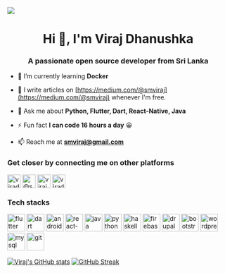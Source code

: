 ![](https://komarev.com/ghpvc/?username=viradhanus&color=0C71E0)

<h1 align="center">Hi 👋, I'm Viraj Dhanushka</h1>
<h3 align="center">A passionate open source developer from Sri Lanka</h3>

- 🌱 I’m currently learning **Docker**

- 📝 I write articles on [https://medium.com/@smviraj](https://medium.com/@smviraj) whenever I'm free. 

- 💬 Ask me about **Python, Flutter, Dart, React-Native, Java**

- ⚡ Fun fact **I can code 16 hours a day** 😀 

- 📫 Reach me at **smviraj@gmail.com**

### Get closer by connecting me on other platforms

<p align="left">
<a href="https://www.linkedin.com/in/viradhanus/" target="blank"><img align="center" src="https://cdn.jsdelivr.net/npm/simple-icons@3.0.1/icons/linkedin.svg" alt="viradhanus" height="30" width="30" /></a>
<a href="https://medium.com/@smviraj" target="blank"><img align="center" src="https://cdn.jsdelivr.net/npm/simple-icons@3.0.1/icons/medium.svg" alt="@smviraj" height="30" width="30" /></a>
<a href="https://stackoverflow.com/users/11431672/viraj-dhanushka" target="blank"><img align="center" src="https://cdn.jsdelivr.net/npm/simple-icons@3.0.1/icons/stackoverflow.svg" alt="viraj-dhanushka" height="30" width="30" /></a>
<a href="https://www.facebook.com/profile.php?id=100001381124062" target="blank"><img align="center" src="https://cdn.jsdelivr.net/npm/simple-icons@3.0.1/icons/facebook.svg" alt="viradhanus" height="30" width="30" /></a>
</p>

### Tech stacks
<!-- BLOG-POST-LIST:START -->
<!-- BLOG-POST-LIST:END -->

<p align="left">
  <img src="https://www.vectorlogo.zone/logos/flutterio/flutterio-icon.svg" alt="flutter" width="40" height="40"/> 
  <img src="https://www.vectorlogo.zone/logos/dartlang/dartlang-icon.svg" alt="dart" width="40" height="40"/> 
  <img src="https://www.vectorlogo.zone/logos/android/android-icon.svg" alt="android" width="40" height="40"/> 
  <img src="https://www.vectorlogo.zone/logos/reactjs/reactjs-icon.svg" alt="react-native" width="40" height="40"/> 
  <img src="https://www.vectorlogo.zone/logos/java/java-icon.svg" alt="java" width="40" height="40"/> 
  <img src="https://www.vectorlogo.zone/logos/python/python-icon.svg" alt="python" width="40" height="40"/>
  <img src="https://www.vectorlogo.zone/logos/haskell/haskell-icon.svg" alt="haskell" width="40" height="40"/>
  <img src="https://www.vectorlogo.zone/logos/firebase/firebase-icon.svg" alt="firebase" width="40" height="40"/> 
  <img src="https://www.vectorlogo.zone/logos/drupal/drupal-icon.svg" alt="drupal" width="40" height="40"/> 
  <img src="https://www.vectorlogo.zone/logos/getbootstrap/getbootstrap-icon.svg" alt="bootstrap" width="40" height="40"/> 
  <img src="https://www.vectorlogo.zone/logos/wordpress/wordpress-icon.svg" alt="wordpress" width="40" height="40"/>   
  <img src="https://www.vectorlogo.zone/logos/mysql/mysql-icon.svg" alt="mysql" width="40" height="40"/>
  <img src="https://www.vectorlogo.zone/logos/git-scm/git-scm-icon.svg" alt="git" width="40" height="40"/> 

</p>



[![Viraj's GitHub stats](https://github-readme-stats.vercel.app/api?username=viradhanus&count_private=true&show_icons=true&&include_all_commits=true&theme=highcontrast)](https://github.com/viradhanus/github-readme-stats) 
[![GitHub Streak](https://github-readme-streak-stats.herokuapp.com/?user=viradhanus&count_private=true&show_icons=true&theme=highcontrast)](https://github.com/viradhanus/github-readme-streak-stats)
